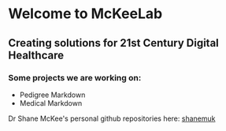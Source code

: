 # Welcome to McKeeLab
## Creating solutions for 21st Century Digital Healthcare
### Some projects we are working on:
* Pedigree Markdown
* Medical Markdown

Dr Shane McKee's personal github repositories here: [shanemuk](http://github.com/shanemuk)
